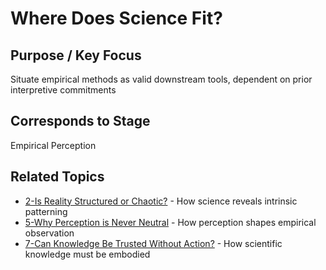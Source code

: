 # Where Does Science Fit?

## Purpose / Key Focus
Situate empirical methods as valid downstream tools, dependent on prior interpretive commitments

## Corresponds to Stage
Empirical Perception

## Related Topics
- [2-Is Reality Structured or Chaotic?](2-Is%20Reality%20Structured%20or%20Chaotic.md) - How science reveals intrinsic patterning
- [5-Why Perception is Never Neutral](5-Why%20Perception%20is%20Never%20Neutral.md) - How perception shapes empirical observation
- [7-Can Knowledge Be Trusted Without Action?](7-Can%20Knowledge%20Be%20Trusted%20Without%20Action.md) - How scientific knowledge must be embodied 